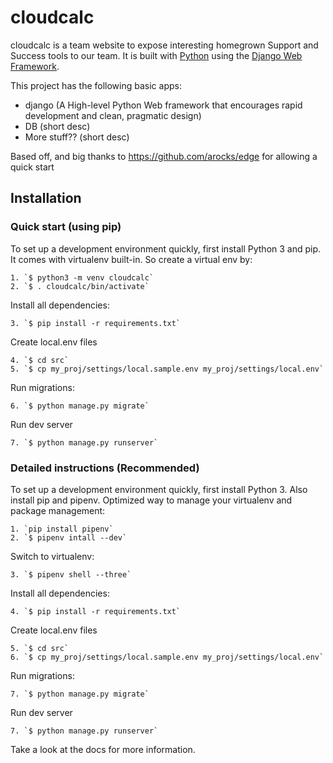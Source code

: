 

# cloudcalc

cloudcalc is a team website to expose interesting homegrown Support and Success
tools to our team. It is built with [Python][0] using the
[Django Web Framework][1].

This project has the following basic apps:

* django (A High-level Python Web framework that encourages rapid development
  and clean, pragmatic design)
* DB (short desc)
* More stuff?? (short desc)

Based off, and big thanks to https://github.com/arocks/edge for allowing a quick 
start

## Installation

### Quick start (using pip)

To set up a development environment quickly, first install Python 3 and pip. It
comes with virtualenv built-in. So create a virtual env by:

    1. `$ python3 -m venv cloudcalc`
    2. `$ . cloudcalc/bin/activate`

Install all dependencies:

    3. `$ pip install -r requirements.txt`

Create local.env files

    4. `$ cd src`
    5. `$ cp my_proj/settings/local.sample.env my_proj/settings/local.env`

Run migrations:

    6. `$ python manage.py migrate`

Run dev server

    7. `$ python manage.py runserver`

### Detailed instructions (Recommended)

To set up a development environment quickly, first install Python 3. Also
install pip and pipenv. Optimized way to manage your virtualenv and package
management:

    1. `pip install pipenv`
    2. `$ pipenv intall --dev`

Switch to virtualenv:

    3. `$ pipenv shell --three`

Install all dependencies:

    4. `$ pip install -r requirements.txt`

Create local.env files

    5. `$ cd src`
    6. `$ cp my_proj/settings/local.sample.env my_proj/settings/local.env`

Run migrations:

    7. `$ python manage.py migrate`

Run dev server

    7. `$ python manage.py runserver`

Take a look at the docs for more information.

[0]: https://www.python.org/
[1]: https://www.djangoproject.com/
